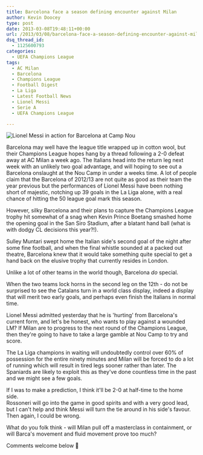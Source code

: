 ```yaml
---
title: Barcelona face a season defining encounter against Milan
author: Kevin Doocey
type: post
date: 2013-03-08T19:48:11+00:00
url: /2013/03/08/barcelona-face-a-season-defining-encounter-against-milan/
dsq_thread_id:
  - 1125600793
categories:
  - UEFA Champions League
tags:
  - AC Milan
  - Barcelona
  - Champions League
  - Football Digest
  - La Liga
  - Latest Football News
  - Lionel Messi
  - Serie A
  - UEFA Champions League

---
```

![Lionel Messi in action for Barcelona at Camp Nou](/uploads/2011/04/Lionel-Messi-Barcelona.jpg)

Barcelona may well have the league title wrapped up in cotton wool, but their Champions League hopes hang by a thread following a 2-0 defeat away at AC Milan a week ago. The Italians head into the return leg next week with an unlikely two goal advantage, and will hoping to see out a Barcelona onslaught at the Nou Camp in under a weeks time. A lot of people claim that the Barcelona of 2012/13 are not quite as good as their team the year previous but the performances of Lionel Messi have been nothing short of majestic, notching up 39 goals in the La Liga alone, with a real chance of hitting the <!--more--> 50 league goal mark this season.

However, silky Barcelona and their plans to capture the Champions League trophy hit somewhat of a snag when Kevin Prince Boetang smashed home the opening goal in the San Siro Stadium, after a blatant hand ball (what is with dodgy CL decisions this year?!).

Sulley Muntari swept home the Italian side's second goal of the night after some fine football, and when the final whistle sounded at a packed out theatre, Barcelona knew that it would take something quite special to get a hand back on the elusive trophy that currently resides in London.

Unlike a lot of other teams in the world though, Barcelona _do_ special.

When the two teams lock horns in the second leg on the 12th - do not be surprised to see the Catalans turn in a world class display, indeed a display that will merit two early goals, and perhaps even finish the Italians in normal time.

Lionel Messi admitted yesterday that he is 'hurting' from Barcelona's current form, and let's be honest, who wants to play against a wounded LM? If Milan are to progress to the next round of the Champions League, then they're going to have to take a large gamble at Nou Camp to try and score.

The La Liga champions in waiting will undoubtedly control over 60% of possession for the entire ninety minutes and Milan will be forced to do a lot of running which will result in tired legs sooner rather than later. The Spaniards are likely to exploit this as they've done countless time in the past and we might see a few goals.

If I was to make a prediction, I think it'll be 2-0 at half-time to the home side.   
Rossoneri will go into the game in good spirits and with a very good lead, but I can't help and think Messi will turn the tie around in his side's favour. Then again, I could be wrong.

What do you folk think - will Milan pull off a masterclass in containment, or will Barca's movement and fluid movement prove too much?

Comments welcome below 🙂
